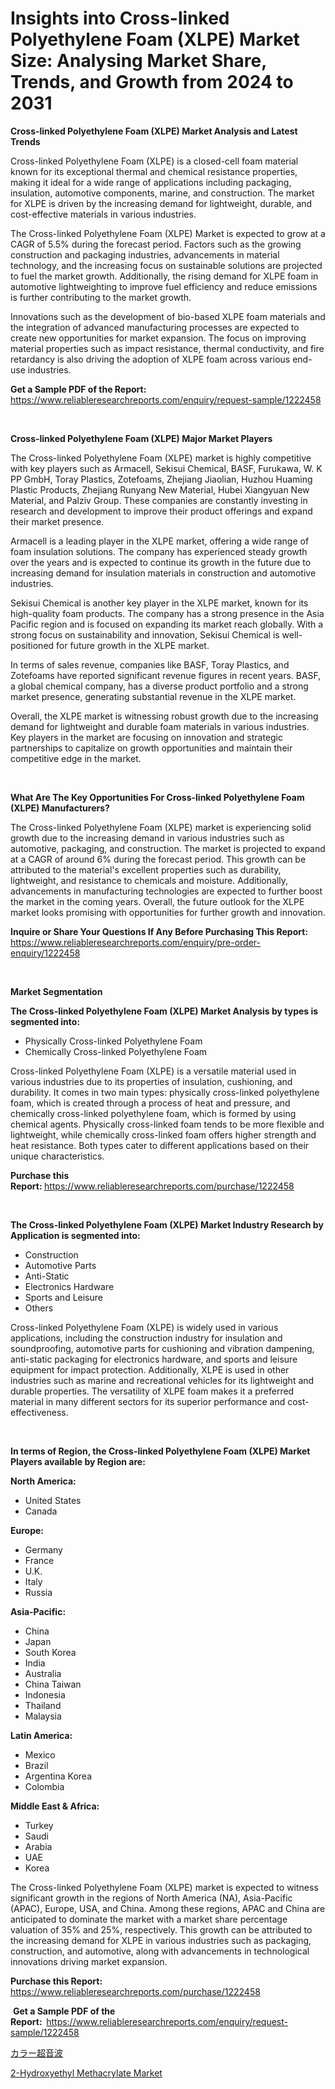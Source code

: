 <p><h1>Insights into Cross-linked Polyethylene Foam (XLPE) Market Size: Analysing Market Share, Trends, and Growth from 2024 to 2031</h1></p><p><strong>Cross-linked Polyethylene Foam (XLPE) Market Analysis and Latest Trends</strong></p>
<p><p>Cross-linked Polyethylene Foam (XLPE) is a closed-cell foam material known for its exceptional thermal and chemical resistance properties, making it ideal for a wide range of applications including packaging, insulation, automotive components, marine, and construction. The market for XLPE is driven by the increasing demand for lightweight, durable, and cost-effective materials in various industries.</p><p>The Cross-linked Polyethylene Foam (XLPE) Market is expected to grow at a CAGR of 5.5% during the forecast period. Factors such as the growing construction and packaging industries, advancements in material technology, and the increasing focus on sustainable solutions are projected to fuel the market growth. Additionally, the rising demand for XLPE foam in automotive lightweighting to improve fuel efficiency and reduce emissions is further contributing to the market growth.</p><p>Innovations such as the development of bio-based XLPE foam materials and the integration of advanced manufacturing processes are expected to create new opportunities for market expansion. The focus on improving material properties such as impact resistance, thermal conductivity, and fire retardancy is also driving the adoption of XLPE foam across various end-use industries.</p></p>
<p><strong>Get a Sample PDF of the Report:&nbsp;</strong> <a href="https://www.reliableresearchreports.com/enquiry/request-sample/1222458">https://www.reliableresearchreports.com/enquiry/request-sample/1222458</a></p>
<p>&nbsp;</p>
<p><strong>Cross-linked Polyethylene Foam (XLPE) Major Market Players</strong></p>
<p><p>The Cross-linked Polyethylene Foam (XLPE) market is highly competitive with key players such as Armacell, Sekisui Chemical, BASF, Furukawa, W. K PP GmbH, Toray Plastics, Zotefoams, Zhejiang Jiaolian, Huzhou Huaming Plastic Products, Zhejiang Runyang New Material, Hubei Xiangyuan New Material, and Palziv Group. These companies are constantly investing in research and development to improve their product offerings and expand their market presence.</p><p>Armacell is a leading player in the XLPE market, offering a wide range of foam insulation solutions. The company has experienced steady growth over the years and is expected to continue its growth in the future due to increasing demand for insulation materials in construction and automotive industries.</p><p>Sekisui Chemical is another key player in the XLPE market, known for its high-quality foam products. The company has a strong presence in the Asia Pacific region and is focused on expanding its market reach globally. With a strong focus on sustainability and innovation, Sekisui Chemical is well-positioned for future growth in the XLPE market.</p><p>In terms of sales revenue, companies like BASF, Toray Plastics, and Zotefoams have reported significant revenue figures in recent years. BASF, a global chemical company, has a diverse product portfolio and a strong market presence, generating substantial revenue in the XLPE market.</p><p>Overall, the XLPE market is witnessing robust growth due to the increasing demand for lightweight and durable foam materials in various industries. Key players in the market are focusing on innovation and strategic partnerships to capitalize on growth opportunities and maintain their competitive edge in the market.</p></p>
<p>&nbsp;</p>
<p><strong>What Are The Key Opportunities For Cross-linked Polyethylene Foam (XLPE) Manufacturers?</strong></p>
<p><p>The Cross-linked Polyethylene Foam (XLPE) market is experiencing solid growth due to the increasing demand in various industries such as automotive, packaging, and construction. The market is projected to expand at a CAGR of around 6% during the forecast period. This growth can be attributed to the material's excellent properties such as durability, lightweight, and resistance to chemicals and moisture. Additionally, advancements in manufacturing technologies are expected to further boost the market in the coming years. Overall, the future outlook for the XLPE market looks promising with opportunities for further growth and innovation.</p></p>
<p><strong>Inquire or Share Your Questions If Any Before Purchasing This Report:</strong> <a href="https://www.reliableresearchreports.com/enquiry/pre-order-enquiry/1222458">https://www.reliableresearchreports.com/enquiry/pre-order-enquiry/1222458</a></p>
<p>&nbsp;</p>
<p><strong>Market Segmentation</strong></p>
<p><strong>The Cross-linked Polyethylene Foam (XLPE) Market Analysis by types is segmented into:</strong></p>
<p><ul><li>Physically Cross-linked Polyethylene Foam</li><li>Chemically Cross-linked Polyethylene Foam</li></ul></p>
<p><p>Cross-linked Polyethylene Foam (XLPE) is a versatile material used in various industries due to its properties of insulation, cushioning, and durability. It comes in two main types: physically cross-linked polyethylene foam, which is created through a process of heat and pressure, and chemically cross-linked polyethylene foam, which is formed by using chemical agents. Physically cross-linked foam tends to be more flexible and lightweight, while chemically cross-linked foam offers higher strength and heat resistance. Both types cater to different applications based on their unique characteristics.</p></p>
<p><strong>Purchase this Report:&nbsp;</strong><a href="https://www.reliableresearchreports.com/purchase/1222458">https://www.reliableresearchreports.com/purchase/1222458</a></p>
<p>&nbsp;</p>
<p><strong>The Cross-linked Polyethylene Foam (XLPE) Market Industry Research by Application is segmented into:</strong></p>
<p><ul><li>Construction</li><li>Automotive Parts</li><li>Anti-Static</li><li>Electronics Hardware</li><li>Sports and Leisure</li><li>Others</li></ul></p>
<p><p>Cross-linked Polyethylene Foam (XLPE) is widely used in various applications, including the construction industry for insulation and soundproofing, automotive parts for cushioning and vibration dampening, anti-static packaging for electronics hardware, and sports and leisure equipment for impact protection. Additionally, XLPE is used in other industries such as marine and recreational vehicles for its lightweight and durable properties. The versatility of XLPE foam makes it a preferred material in many different sectors for its superior performance and cost-effectiveness.</p></p>
<p>&nbsp;</p>
<p><strong>In terms of Region, the Cross-linked Polyethylene Foam (XLPE) Market Players available by Region are:</strong></p>
<p>
    <p> <strong> North America: </strong>
        <ul>
            <li>United States</li>
            <li>Canada</li>
        </ul>
        </p> 
    <p> <strong> Europe: </strong>
        <ul>
            <li>Germany</li>
            <li>France</li>
            <li>U.K.</li>
            <li>Italy</li>
            <li>Russia</li>
        </ul>
        </p> 
    <p> <strong> Asia-Pacific: </strong>
        <ul>
            <li>China</li>
            <li>Japan</li>
            <li>South Korea</li>
            <li>India</li>
            <li>Australia</li>
            <li>China Taiwan</li>
            <li>Indonesia</li>
            <li>Thailand</li>
            <li>Malaysia</li>
        </ul>
        </p> 
    <p> <strong> Latin America: </strong>
        <ul>
            <li>Mexico</li>
            <li>Brazil</li>
            <li>Argentina Korea</li>
            <li>Colombia</li>
        </ul>
        </p> 
    <p> <strong> Middle East & Africa: </strong>
        <ul>
            <li>Turkey</li>
            <li>Saudi</li>
            <li>Arabia</li>
            <li>UAE</li>
            <li>Korea</li>
        </ul>
    </p>
    </p>
<p><p>The Cross-linked Polyethylene Foam (XLPE) market is expected to witness significant growth in the regions of North America (NA), Asia-Pacific (APAC), Europe, USA, and China. Among these regions, APAC and China are anticipated to dominate the market with a market share percentage valuation of 35% and 25%, respectively. This growth can be attributed to the increasing demand for XLPE in various industries such as packaging, construction, and automotive, along with advancements in technological innovations driving market expansion.</p></p>
<p><strong>Purchase this Report: </strong><a href="https://www.reliableresearchreports.com/purchase/1222458">https://www.reliableresearchreports.com/purchase/1222458</a></p>
<p>&nbsp;<strong>Get a Sample PDF of the Report:&nbsp;&nbsp;</strong><a href="https://www.reliableresearchreports.com/enquiry/request-sample/1222458">https://www.reliableresearchreports.com/enquiry/request-sample/1222458</a></p>
<p><strong></strong></p>
<p><p><a href="https://github.com/zekaoe592392/Market-Research-Report-List-1/blob/main/3667843654.md">カラー超音波</a></p><p><a href="https://github.com/RickHolmes3/Market-Research-Report-List-3/blob/main/2-hydroxyethyl-methacrylate-market.md">2-Hydroxyethyl Methacrylate Market</a></p></p>